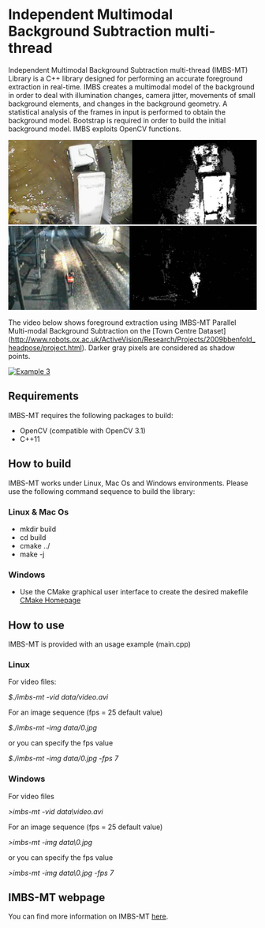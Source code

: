 # Independent Multimodal Background Subtraction multi-thread
Independent Multimodal Background Subtraction multi-thread (IMBS-MT) Library is a C++ library designed for
performing an accurate foreground extraction in real-time. IMBS creates a multimodal model
of the background in order to deal with illumination changes, camera jitter, movements of 
small background elements, and changes in the background geometry. A statistical analysis 
of the frames in input is performed to obtain the background model. Bootstrap is required 
in order to build the initial background model. IMBS exploits OpenCV functions.

![Example 1](images/bgs-example-1.jpg)
![Example 2](images/bgs-example-2.jpg)

The video below shows foreground extraction using IMBS-MT Parallel Multi-modal Background Subtraction
on the [Town Centre Dataset] (http://www.robots.ox.ac.uk/ActiveVision/Research/Projects/2009bbenfold_headpose/project.html).
Darker gray pixels are considered as shadow points.

[![Example 3](http://img.youtube.com/vi/p36RsMll1EM/0.jpg)](http://www.youtube.com/watch?v=p36RsMll1EM "IMBS-MT foreground extraction")

## Requirements

IMBS-MT requires the following packages to build:

* OpenCV (compatible with OpenCV 3.1)
* C++11

## How to build

IMBS-MT works under Linux, Mac Os and Windows environments. Please use the following command sequence to build 
the library:

### Linux & Mac Os

* mkdir build
* cd build
* cmake ../
* make -j

### Windows
* Use the CMake graphical user interface to create the desired makefile [CMake Homepage](https://cmake.org/)

## How to use

IMBS-MT is provided with an usage example (main.cpp)

### Linux

For video files:

_$./imbs-mt -vid data/video.avi_

For an image sequence (fps = 25 default value)

_$./imbs-mt -img data/0.jpg_

or you can specify the fps value

_$./imbs-mt -img data/0.jpg -fps 7_


### Windows

For video files

_>imbs-mt -vid data\video.avi_

For an image sequence (fps = 25 default value)

_>imbs-mt -img data\0.jpg_

or you can specify the fps value

_>imbs-mt -img data\0.jpg -fps 7_

## IMBS-MT webpage

You can find more information on IMBS-MT [here](http://www.dis.uniroma1.it/~bloisi/sw/imbs-mt.html).